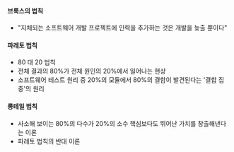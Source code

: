 #### 브룩스의 법칙
- "지체되는 소프트웨어 개발 프로젝트에 인력을 추가하는 것은 개발을 늦출 뿐이다"
#### 파레토 법칙
- 80 대 20 법칙
- 전체 결과의 80%가 전체 원인의 20%에서 일어나는 현상
- 소프트웨어 테스트 원리 중 20%의 모듈에서 80%의 결함이 발견된다는 '결합 집중'의 원리
#### 롱테일 법칙
- 사소해 보이는 80%의 다수가 20%의 소수 핵심보다도 뛰어난 가치를 창출해낸다는 이론
- 파레토 법칙의 반대 이론


